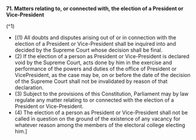 **71\. Matters relating to, or connected with, the election of a President or Vice-President**

(^1)
- [(1) All doubts and disputes arising out of or in connection with the election of a President or Vice-President shall be inquired into and decided by the Supreme Court whose decision shall be final. 
- (2) If the election of a person as President or Vice-President is declared void by the Supreme Court, acts done by him in the exercise and performance of the powers and duties of the office of President or VicePresident, as the case may be, on or before the date of the decision of the Supreme Court shall not be invalidated by reason of that declaration. 
- (3) Subject to the provisions of this Constitution, Parliament may by law regulate any matter relating to or connected with the election of a President or Vice-President. 
- (4) The election of a person as President or Vice-President shall not be called in question on the ground of the existence of any vacancy for whatever reason among the members of the electoral college electing him.]